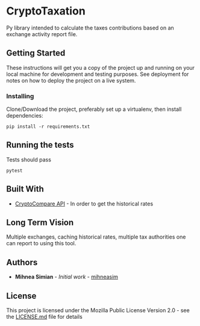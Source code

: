 # CryptoTaxation

Py library intended to calculate the taxes contributions based on
an exchange activity report file.

## Getting Started

These instructions will get you a copy of the project up and running on your local machine for development and testing purposes. See deployment for notes on how to deploy the project on a live system.


### Installing

Clone/Download the project, preferably set up a virtualenv, then install dependencies:

```
pip install -r requirements.txt
```


## Running the tests

Tests should pass

```
pytest
```

## Built With

* [CryptoCompare API](https://www.cryptocompare.com/api/) - In order to get the historical rates

## Long Term Vision

Multiple exchanges, caching historical rates, multiple tax authorities one can report to using this tool.

## Authors

* **Mihnea Simian** - *Initial work* - [mihneasim](https://github.com/mihneasim)

## License

This project is licensed under the Mozilla Public License Version 2.0 - see the [LICENSE.md](LICENSE.md) file for details

